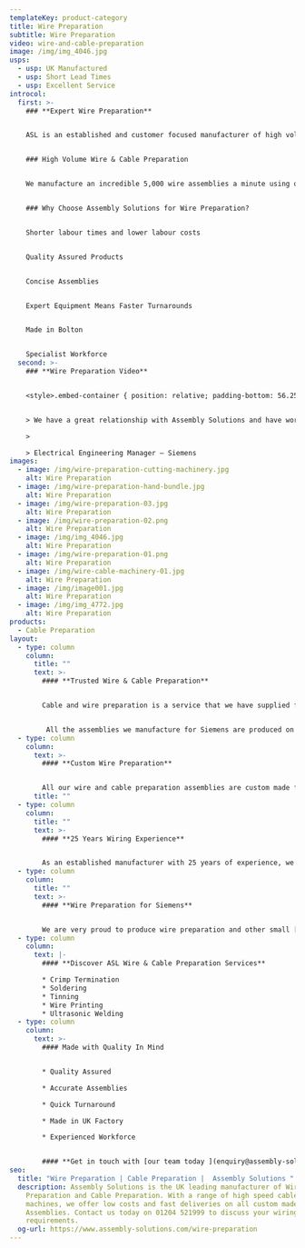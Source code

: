 ```yaml
---
templateKey: product-category
title: Wire Preparation
subtitle: Wire Preparation
video: wire-and-cable-preparation
image: /img/img_4046.jpg
usps:
  - usp: UK Manufactured
  - usp: Short Lead Times
  - usp: Excellent Service
introcol:
  first: >-
    ### **Expert Wire Preparation**


    ASL is an established and customer focused manufacturer of high volume wire preparation and cable preparation. Equipped with an extensive range of automatic high speed wire cutting and wire termination machinery, we produce custom designed wire assemblies on an incredibly fast turnaround. With all our wire preparation assemblies being primarily machine manufactured, quality is continually consistent and meets ISO 9001 standards.


    ### High Volume Wire & Cable Preparation


    We manufacture an incredible 5,000 wire assemblies a minute using our high speed automatic machines. With very little labour involved, we are as competitive as china and eastern European countries. This is one of the many reasons why we are the supplier of choice for some of the worlds leading companies including Siemens, Stanley and Vodafone. At Assembly Solutions, we pride ourselves on being trusted and effective wire assembly manufacturers, without compromising on quality- or price.


    ### Why Choose Assembly Solutions for Wire Preparation?


    Shorter labour times and lower labour costs


    Quality Assured Products


    Concise Assemblies 


    Expert Equipment Means Faster Turnarounds 


    Made in Bolton 


    Specialist Workforce
  second: >-
    ### **Wire Preparation Video**


    <style>.embed-container { position: relative; padding-bottom: 56.25%; height: 0; overflow: hidden; max-width: 100%; } .embed-container iframe, .embed-container object, .embed-container embed { position: absolute; top: 0; left: 0; width: 100%; height: 100%; }</style><div class='embed-container'><iframe src='https://www.youtube.com/embed/Cp3lVNhtjrI?loop=1&playlist=Cp3lVNhtjrI' frameborder='0' allowfullscreen></iframe></div>


    > We have a great relationship with Assembly Solutions and have worked with them for many years, simply because they continue to deliver quality products and always meet promised delivery dates. Being a well-established business, we have trusted them from start and really value their knowledgeable team, who have recently gone above and beyond to help with some technical design changes on the wire assembly termination

    >

    > Electrical Engineering Manager – Siemens
images:
  - image: /img/wire-preparation-cutting-machinery.jpg
    alt: Wire Preparation
  - image: /img/wire-preparation-hand-bundle.jpg
    alt: Wire Preparation
  - image: /img/wire-preparation-03.jpg
    alt: Wire Preparation
  - image: /img/wire-preparation-02.png
    alt: Wire Preparation
  - image: /img/img_4046.jpg
    alt: Wire Preparation
  - image: /img/wire-preparation-01.png
    alt: Wire Preparation
  - image: /img/wire-cable-machinery-01.jpg
    alt: Wire Preparation
  - image: /img/image001.jpg
    alt: Wire Preparation
  - image: /img/img_4772.jpg
    alt: Wire Preparation
products:
  - Cable Preparation
layout:
  - type: column
    column:
      title: ""
      text: >-
        #### **Trusted Wire & Cable Preparation**


        Cable and wire preparation is a service that we have supplied for over 25 years and we are incredibly proud to have built up a customer base including two world leading companies, Siemens and Stanley. If you watch our wire preparation video you will see the full range of services we provide under our purpose built family run factory in Bolton.


         All the assemblies we manufacture for Siemens are produced on our high speed fully automotive wire preparation machine which has the capability to cut, strip, tin and terminate wires. You can read the full Siemens project case study [here](https://www.assembly-solutions.com/projects/siemens/).
  - type: column
    column:
      text: >-
        #### **Custom Wire Preparation**


        All our wire and cable preparation assemblies are custom made from drawing and specification. Accredited to ISO 9001 we are fully committed to quality and ensure that all products are made to the highest standard. Every batch of wire preparation is given a pull off force test to assess crimped connections and to ensure that terminals are properly attached.
      title: ""
  - type: column
    column:
      title: ""
      text: >-
        #### **25 Years Wiring Experience**


        As an established manufacturer with 25 years of experience, we have the equipment and built a skilled team to supply any type of wire preparation and [cable preparation](/cable-preparation). We boast an extensive range of high speed wire cutting machinery which also strips, tins and terminates. These machines are run by our technical wire preparation experts who ensure that the machines are running at maximum efficiency and producing to the correct accuracy.
  - type: column
    column:
      title: ""
      text: >-
        #### **Wire Preparation for Siemens**


        We are very proud to produce wire preparation and other small [cable assemblies](/cable-assemblies) for world leading technology company Siemens. All the assemblies we manufacture for Siemens are produced on our high speed fully automotive wire preparation machine which has the capability to cut, strip, tin and terminate wires. You can read the full Siemens project case study [here](https://www.assembly-solutions.com/projects/siemens/).
  - type: column
    column:
      text: |-
        #### **Discover ASL Wire & Cable Preparation Services**

        * Crimp Termination
        * Soldering
        * Tinning
        * Wire Printing
        * Ultrasonic Welding
  - type: column
    column:
      text: >-
        #### Made with Quality In Mind


        * Quality Assured

        * Accurate Assemblies

        * Quick Turnaround

        * Made in UK Factory

        * Experienced Workforce


        #### **Get in touch with [our team today ](enquiry@assembly-solutions.com)to discuss your wire preparation needs and requirements. Our experts will be happy to help.**
seo:
  title: "Wire Preparation | Cable Preparation |  Assembly Solutions "
  description: Assembly Solutions is the UK leading manufacturer of Wire
    Preparation and Cable Preparation. With a range of high speed cable cutting
    machines, we offer low costs and fast deliveries on all custom made Wire
    Assemblies. Contact us today on 01204 521999 to discuss your wiring
    requirements.
  og-url: https://www.assembly-solutions.com/wire-preparation
---
```

